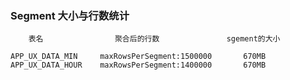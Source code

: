 ### Segment 大小与行数统计
````
    表名                聚合后的行数               sgement的大小 
    
APP_UX_DATA_MIN		maxRowsPerSegment:1500000	    670MB
APP_UX_DATA_HOUR    maxRowsPerSegment:1400000       670MB


````

